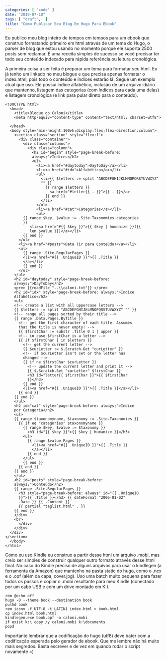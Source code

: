 ```yaml
---
categories: [ "code" ]
date: "2019-07-10"
tags: [ "draft",  ]
title: "Como Publicar Seu Blog Em Hugo Para Ebook"
---
```

Eu publico meu blog inteiro de tempos em tempos para um ebook que construo
formatando primeiro em html através de um tema do Hugo, o parser de
blog que estou usando no momento porque ele suporta 2500 posts sem
reclamar. É uma receita simples de sucesso se você precisar ter todo
seu conteúdo indexado para rápida referência ou leitura cronológica.

A primeira coisa a ser feita é preparar um tema para formatar seu
html. Eu já tenho um linkado no meu blogue e que precisa apenas formatar
o index.html, pois todo o conteúdo e índices estarão lá. Segue um
exemplo atual que uso. Ele possui índice alfabético, inclusão de um
arquivo-diário que mantenho, listagem das categorias (com índices para
cada uma delas) e listagem cronológica (e link para pular direto para
o conteúdo).

    <!DOCTYPE html>
      <head>
        <title>Blogue do Caloni</title>
        <meta http-equiv="content-type" content="text/html; charset=utf8">
        
      </head>
      <body style="min-height:100vh;display:flex;flex-direction:column">
        <section class="section" style="flex:1">
          <div class="container">
            <div class="columns">
              <div class="column">
                <h2 id="begin" style="page-break-before:
                always;">Índices</h2>
                <ul>
                  <li><a href="#daytoday">DayToDay</a></li>
                  <li><a href="#idx">Alfabético</a></li>
                  <ul>
                    <li>{{ $letters := split "ABCDEFGHIJKLMNOPQRSTUVWXYZ"
                    "" }}
                      {{ range $letters }}
                        <a href="#letter{{ . }}">{{ . }}</a>
                      {{ end }}
                    </li>
                  </ul>
                  <li><a href="#cat">Categorias</a></li>
                  <ul>
		    {{ range $key, $value := .Site.Taxonomies.categories
		    }}
		       <li><a href="#{{ $key }}">{{ $key | humanize }}({{
		       len $value }})</a></li>
		    {{ end }}
		  </ul>
		  <li><a href="#posts">Data (ir para Conteúdo)</a></li>
		  <ul>
		    {{ range .Site.RegularPages }}
			<li><a href="#{{ .UniqueID }}">{{ .Title }}
			</a></li>
		    {{ end }}
		  </ul>
		</ul>
		<h2 id="daytoday" style="page-break-before:
		always;">DayToDay</h2>
		<pre> {{readFile "..\\caloni.txt"}} </pre>
		<h2 id="idx" style="page-break-before: always;">Índice
		Alfabético</h2>
		<ul>
		<!-- create a list with all uppercase letters -->
		{{ $letters := split "ABCDEFGHIJKLMNOPQRSTUVWXYZ" "" }}
		<!-- range all pages sorted by their title -->
		{{ range .Data.Pages.ByTitle }}
		  <!-- get the first character of each title. Assumes
		  that the title is never empty! -->
		  {{ $firstChar := substr .Title 0 1 | upper }}
		  <!-- in case $firstChar is a letter -->
		  {{ if $firstChar | in $letters }}
		    <!-- get the current letter -->
		    {{ $curLetter := $.Scratch.Get "curLetter" }}
		    <!-- if $curLetter isn't set or the letter has
		    changed -->
		    {{ if ne $firstChar $curLetter }}
		      <!-- update the current letter and print it -->
		      {{ $.Scratch.Set "curLetter" $firstChar }}
		      <h3 id="letter{{ $firstChar }}">{{ $firstChar
		      }}</h3>
		    {{ end }}
		    <li><a href="#{{ .UniqueID }}">{{ .Title }}</a></li>
		  {{ end }}
		{{ end }}
		</ul>
		<h2 id="cat" style="page-break-before: always;">Índice
		por Categoria</h2>
		<ul>
		{{ range $taxonomyname, $taxonomy := .Site.Taxonomies }}
		  {{ if eq "categories" $taxonomyname }}
		    {{ range $key, $value := $taxonomy }}
		      <h3 id="{{ $key }}">{{ $key | humanize }}</h3>
			<ul>
			  {{ range $value.Pages }}
			    <li><a href="#{{ .UniqueID }}">{{ .Title }}
			    </a></li>
			  {{ end }}
			</ul>
		    {{ end }}
		  {{ end }}
		{{ end }}
		</ul>
		<h2 id="posts" style="page-break-before:
		always;">Conteúdo</h2>
		{{ range .Site.RegularPages }}
		  <h3 style="page-break-before: always" id="{{ .UniqueID
		  }}">{{ .Title }}</h3> {{ dateFormat "2006-01-02"
		  .Date }} {{ .Content }}
		  {{ partial "taglist.html" . }}
		{{ end }}
		</div>
		<br>
	      </div>
	    </div>
	  </div>
	</section>
      </body>
    </html>

Como eu uso Kindle eu construo a partir desse html um arquivo .mobi, mas
creio ser simples de construir qualquer outro formato através desse html
final. No caso do Kindle preciso de alguns arquivos para usar o kindlegen
(a ferramenta da Amazon) que mantenho na pasta static do hugo, como o
.ncx e o .opf (além da capa, cover.jpg). Uso uma batch muito pequena
para fazer todos os passos e copiar o .mobi resultante para meu Kindle
(conectado por um cabo USB e com um drive montado em K:).

    rem @echo off
    hugo -D --theme book --destination book
    pushd book
    rem iconv -f UTF-8 -t LATIN1 index.html > book.html
    cp index.html book.html
    kindlegen.exe book.opf -o caloni.mobi
    if exist k:\ copy /y caloni.mobi k:\documents
    popd

Importante lembrar que a codificação do hugo (utf8) deve bater com
a codificação esperada pelo gerador de ebook. Que me lembre não há
muito mais segredos. Basta escrever e de vez em quando rodar o script
novamente =)
